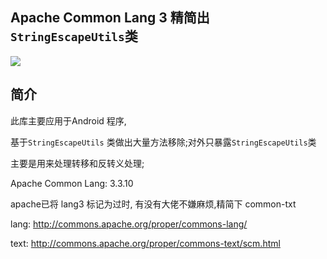## Apache Common Lang 3 精简出 `StringEscapeUtils`类


[![](https://jitpack.io/v/yizems/StringEscapeUtil.svg)](https://jitpack.io/#yizems/StringEscapeUtil)


## 简介

此库主要应用于Android 程序, 

基于`StringEscapeUtils` 类做出大量方法移除;对外只暴露`StringEscapeUtils`类

主要是用来处理转移和反转义处理;

Apache Common Lang: 3.3.10

apache已将 lang3 标记为过时, 有没有大佬不嫌麻烦,精简下 common-txt

lang: http://commons.apache.org/proper/commons-lang/

text: http://commons.apache.org/proper/commons-text/scm.html



